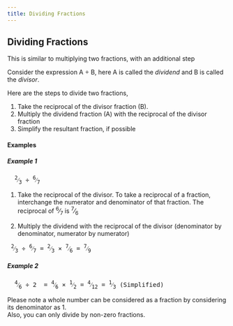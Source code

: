 ```yaml
---
title: Dividing Fractions
---
```

## Dividing Fractions

This is similar to multiplying two fractions, with an additional step

Consider the expression A &divide; B, here A is called the <i>dividend</i> and B is called the <i>divisor</i>.

Here are the steps to divide two fractions,

1. Take the reciprocal of the divisor fraction (B). 
2. Multiply the dividend fraction (A) with the reciprocal of the divisor fraction
3. Simplify the resultant fraction, if possible

#### Examples

##### Example 1

<pre>  <span class="fraction"><sup>2</sup>⁄<sub>3</sub></span> &divide; <span class="fraction"><sup>6</sup>⁄<sub>7</sub></span> </pre>

1. Take the reciprocal of the divisor. To take a reciprocal of a fraction, interchange the numerator and denominator of that fraction. The reciprocal of <span class="fraction"><sup>6</sup>⁄<sub>7</sub></span> is <span class="fraction"><sup>7</sup>⁄<sub>6</sub></span>

2. Multiply the dividend with the reciprocal of the divisor (denominator by denominator, numerator by numerator)

<pre> <span class="fraction"><sup>2</sup>⁄<sub>3</sub></span> &divide; <span class="fraction"><sup>6</sup>⁄<sub>7</sub></span> = <span class="fraction"><sup>2</sup>⁄<sub>3</sub></span> &times; <span class="fraction"><sup>7</sup>⁄<sub>6</sub></span> = <span class="fraction"><sup>7</sup>⁄<sub>9</sub></span> </pre>

##### Example 2

<pre>  <span class="fraction"><sup>4</sup>⁄<sub>6</sub></span> &divide; 2 </span> = <span class="fraction"><sup>4</sup>⁄<sub>6</sub></span> &times <span class="fraction"><sup>1</sup>⁄<sub>2</sub></span> = <span class="fraction"><sup>4</sup>⁄<sub>12</sub></span> = <span class="fraction"><sup>1</sup>⁄<sub>3</sub></span> (Simplified) </pre>

Please note a whole number can be considered as a fraction by considering its denominator as 1.
<br>Also, you can only divide by non-zero fractions.
